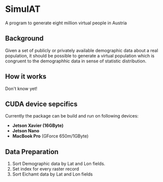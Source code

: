 # SimulAT
A program to  generate eight million virtual people in Austria 

## Background
Given a set of publicly or privately available demographic data about a real population, it should be possible to generate a virtual population which is congruent to the demographhic data in sense of statistic distribution.

## How it works
Don't know yet!

## CUDA device sepcifics

Currently the package can be build and run on following devices:
- __Jetson Xavier (16GByte)__
- __Jetson Nano__
- __MacBook Pro__ (GForce 650m/1GByte)

## Data Preparation 

1. Sort Demographic data by Lat and Lon fields.
2. Set index for every raster record
3. Sort Eichamt data by Lat and Lon fields

    
